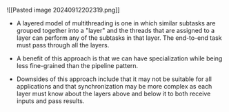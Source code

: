 ![[Pasted image 20240912202319.png]]

- A layered model of multithreading is one in which similar subtasks are grouped together into a "layer" and the threads that are assigned to a layer can perform any of the subtasks in that layer. The end-to-end task must pass through all the layers.

- A benefit of this approach is that we can have specialization while being less fine-grained than the pipeline pattern.

- Downsides of this approach include that it may not be suitable for all applications and that synchronization may be more complex as each layer must know about the layers above and below it to both receive inputs and pass results.